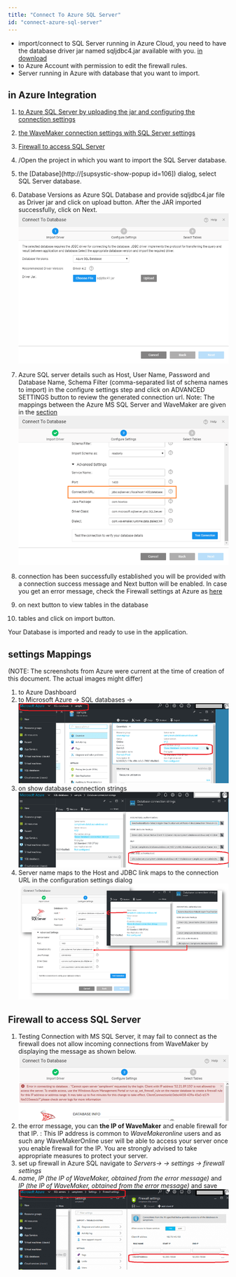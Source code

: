 ```yaml
---
title: "Connect To Azure SQL Server"
id: "connect-azure-sql-server"
---
```


- import/connect to SQL Server running in Azure Cloud, you need to have the database driver jar named sqljdbc4.jar available with you. [in download](/learn/app-development/services/database-services/download-jdbc-driver-jar/)
- to Azure Account with permission to edit the firewall rules.
- Server running in Azure with database that you want to import.

## in Azure Integration

1. [to Azure SQL Server by uploading the jar and configuring the connection settings](#instructions)
2. [the WaveMaker connection settings with SQL Server settings](#mapping)
3. [Firewall to access SQL Server](#firewall)

1. /Open the project in which you want to import the SQL Server database.
2. the [Database](http://[supsystic-show-popup id=106]) dialog, select SQL Server database.
3. Database Versions as Azure SQL Database and provide sqljdbc4.jar file as Driver jar and click on upload button. After the JAR imported successfully, click on Next. [![](../assets/azure_dbdriver.png)](../assets/azure_dbdriver.png)
4. Azure SQL server details such as Host, User Name, Password and Database Name, Schema Filter (comma-separated list of schema names to import) in the configure settings step and click on ADVANCED SETTINGS button to review the generated connection url. Note: The mappings between the Azure MS SQL Server and WaveMaker are given in the [section](#mapping) [![](../assets/azure_dbsettings.png)](../assets/azure_dbsettings.png)
5. connection has been successfully established you will be provided with a connection success message and Next button will be enabled. In case you get an error message, check the Firewall settings at Azure as [here](#firewall)
6. on next button to view tables in the database
7. tables and click on import button.

Your Database is imported and ready to use in the application.

## settings Mappings

(NOTE: The screenshots from Azure were current at the time of creation of this document. The actual images might differ)

1. to Azure Dashboard
2. to Microsoft Azure -> SQL databases -> [![](../assets/azure_dbmap1.png)](../assets/azure_dbmap1.png)
3. on show database connection strings [![](../assets/azure_dbmap2.png)](../assets/azure_dbmap2.png)
4. Server name maps to the Host and JDBC link maps to the connection URL in the configuration settings dialog [![](../assets/azure_dbmap3.png)](../assets/azure_dbmap3.png)

## Firewall to access SQL Server

1. Testing Connection with MS SQL Server, it may fail to connect as the firewall does not allow incoming connections from WaveMaker by displaying the message as shown below. [![](../assets/azure_firewall.png)](../assets/azure_firewall.png)
2. the error message, you can **the IP of WaveMaker** and enable firewall for that IP. : This IP address is common to _WaveMakeronline_ users and as such any WaveMakerOnline user will be able to access your server once you enable firewall for the IP. You are strongly advised to take appropriate measures to protect your server.
3. set up firewall in Azure SQL navigate to _Servers-> <your-database-server> -> settings -> firewall settings_
4. _name_, _IP (the IP of WaveMaker, obtained from the error message)_ and _IP (the IP of WaveMaker, obtained from the error message)_ and save [![](../assets/azure_firewall1.png)](../assets/azure_firewall1.png)
